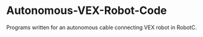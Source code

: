 # Autonomous-VEX-Robot-Code
Programs written for an autonomous cable connecting VEX robot in RobotC.
